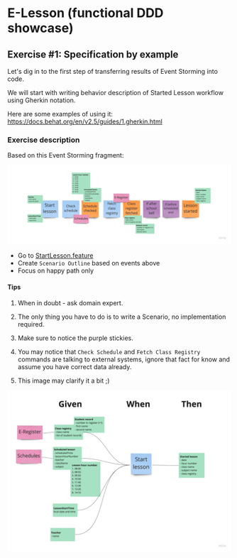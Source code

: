 # E-Lesson (functional DDD showcase)

## Exercise #1: Specification by example

Let's dig in to the first step of transferring results of Event Storming into code.

We will start with writing behavior description of Started Lesson workflow using Gherkin notation.

Here are some examples of using it: https://docs.behat.org/en/v2.5/guides/1.gherkin.html

### Exercise description

Based on this Event Storming fragment:

![Started Lesson](images/ex1/started-lesson-ex1.jpg)

- Go to [StartLesson.feature](src/test/resources/com/krzykrucz/elesson/currentlesson/domain/StartLesson.feature)
- Create `Scenario Outline` based on events above
- Focus on happy path only

#### Tips
1. When in doubt - ask domain expert.

2. The only thing you have to do is to write a Scenario, no implementation required.

3. Make sure to notice the purple stickies.

4. You may notice that `Check Schedule` and `Fetch Class Registry` commands are talking to external systems, ignore that fact for know and assume you have correct data already.

5. This image may clarify it a bit ;)

![Given When Then](images/ex1/given-when-then-ex1.jpg)
